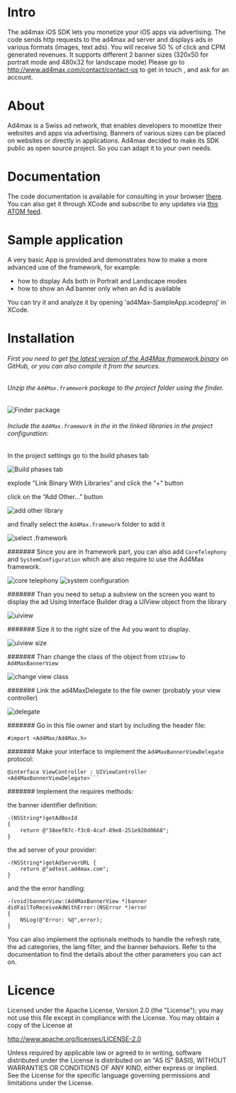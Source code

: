 Intro
=======================

The ad4max iOS SDK lets you monetize your iOS apps via advertising. 
The code sends http requests to the ad4max ad server and displays ads in various formats (images, text ads).
You will receive 50 % of click and CPM generated revenues.
It supports different 2 banner sizes (320x50 for portrait mode and 480x32 for landscape mode)
Please go to http://www.ad4max.com/contact/contact-us to get in touch , and ask for an account.

About
=======================
Ad4max is a Swiss ad network, that enables developers to monetize their websites and apps via advertising. Banners of various sizes can be placed on websites or directly in applications. 
Ad4max decided to make its SDK public as open source project. So you can adapt it to your own needs.

Documentation
=======================

The code documentation is available for consulting in your browser [there](http://clentz.github.com/ad4Max-SampleApp-iOS/).
You can also get it through XCode and subscribe to any updates via [this ATOM feed](http://clentz.github.com/ad4Max-SampleApp-iOS/publish/com.publigroup.ad4Max.atom).

Sample application
=======================

A very basic App is provided and demonstrates how to make a more advanced use of the framework, for example:
- how to display Ads both in Portrait and Landscape modes
- how to show an Ad banner only when an Ad is available

You can try it and analyze it by opening 'ad4Max-SampleApp.xcodeproj' in XCode.

Installation
=======================

###### First you need to get [the latest version of the Ad4Max framework binary](http://clentz.github.com/ad4Max-SampleApp-iOS/framework/Ad4Max.framework.zip) on GitHub, or you can also compile it from the sources.

###### Unzip the `Ad4Max.framework` package to the project folder using the finder.

![Finder package](http://clentz.github.com/ad4Max-SampleApp-iOS/tutorial/01.png)

###### Include the `Ad4Max.framework` in the in the linked libraries in the project configuration:

In the project settings go to the build phases tab

![Build phases tab](http://clentz.github.com/ad4Max-SampleApp-iOS/tutorial/02.png)


explode “Link Binary With Libraries” and click the “+” button

click on the “Add Other...” button

![add other library](http://clentz.github.com/ad4Max-SampleApp-iOS/tutorial/03.png)

and finally select the `Ad4Max.framework` folder to add it

![select .framework](http://clentz.github.com/ad4Max-SampleApp-iOS/tutorial/04.png)

####### Since you are in framework part, you can also add `CoreTelephony` and `SystemConfiguration` which are  also require to use the Ad4Max framework.

![core telephony](http://clentz.github.com/ad4Max-SampleApp-iOS/tutorial/05.png)
![system configuration](http://clentz.github.com/ad4Max-SampleApp-iOS/tutorial/06.png)

####### Than you need to setup a subview on the screen you want to display the ad
Using Interface Builder drag a UIView object from the library

![uiview](http://clentz.github.com/ad4Max-SampleApp-iOS/tutorial/07.png)

####### Size it to the right size of the Ad you want to display.

![uiview size](http://clentz.github.com/ad4Max-SampleApp-iOS/tutorial/08.png)

####### Than change the class of the object from `UIView` to `Ad4MaxBannerView`

![change view class](http://clentz.github.com/ad4Max-SampleApp-iOS/tutorial/09.png)

####### Link the ad4MaxDelegate to the file owner (probably your view controller)

![delegate](http://clentz.github.com/ad4Max-SampleApp-iOS/tutorial/10.png)

####### Go in this file owner and start by including the header file:

	#import <Ad4Max/Ad4Max.h>

####### Make your interface to implement the `Ad4MaxBannerViewDelegate` protocol:

	@interface ViewController : UIViewController <Ad4MaxBannerViewDelegate>```

####### Implement the requires methods:
	
the banner identifier definition:

	-(NSString*)getAdBoxId
	{
		return @"38eef07c-f3c0-4caf-89e8-251e920d0668";
	}

the ad server of your provider:

	-(NSString*)getAdServerURL {
    	return @"adtest.ad4max.com";
	}

and the the error handling:

	-(void)bannerView:(Ad4MaxBannerView *)banner didFailToReceiveAdWithError:(NSError *)error
	{
	    NSLog(@"Error: %@",error);
	}

You can also implement the optionals methods to handle the refresh rate, the ad categories, the lang filter, and the banner behaviors. Refer to the documentation to find the details about the other parameters you can act on.


Licence
===========

Licensed under the Apache License, Version 2.0 (the "License"); you may not
use this file except in compliance with the License.  You may obtain a copy
of the License at

http://www.apache.org/licenses/LICENSE-2.0

Unless required by applicable law or agreed to in writing, software
distributed under the License is distributed on an "AS IS" BASIS, WITHOUT
WARRANTIES OR CONDITIONS OF ANY KIND, either express or implied.  See the
License for the specific language governing permissions and limitations under
the License.